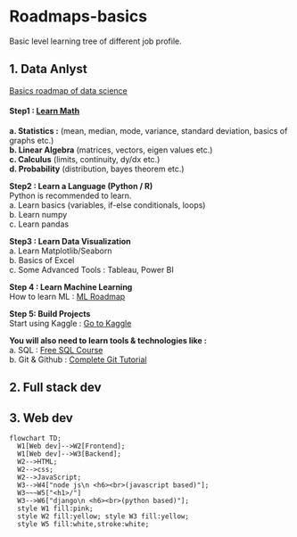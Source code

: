 # Roadmaps-basics
Basic level learning tree of different job profile.

## 1. Data Anlyst
<ins> Basics roadmap of data science</ins>  <h4>
Step1 : [Learn Math](https://mml-book.github.io/) </h4>
**a. Statistics :** (mean, median, mode, variance, standard deviation, basics of graphs etc.)  
**b. Linear Algebra** (matrices, vectors, eigen values etc.)  
**c. Calculus** (limits, continuity, dy/dx etc.)  
**d. Probability** (distribution, bayes theorem etc.)  

**Step2 : Learn a Language (Python / R)**  
Python is recommended to learn.  
a. Learn basics (variables, if-else conditionals, loops)  
b. Learn numpy  
c. Learn pandas  

**Step3 : Learn Data Visualization**  
a. Learn Matplotlib/Seaborn  
b. Basics of Excel  
c. Some Advanced Tools : Tableau, Power BI  

**Step 4 : Learn Machine Learning**  
How to learn ML : [ML Roadmap](https://www.youtube.com/watch?v=1vsmaEfbnoE)  

**Step 5: Build Projects**  
Start using Kaggle : [Go to Kaggle](https://www.kaggle.com/)  

**You will also need to learn tools & technologies like :**  
a. SQL : [Free SQL Course](https://www.youtube.com/watch?v=hlGoQC332VM)  
b. Git & Github : [Complete Git Tutorial](https://www.youtube.com/watch?v=Ez8F0nW6S-w)  
  
## 2. Full stack dev

## 3. Web dev
```mermaid
flowchart TD;
  W1[Web dev]-->W2[Frontend];
  W1[Web dev]-->W3[Backend];
  W2-->HTML;
  W2-->css;
  W2-->JavaScript;
  W3-->W4["node js\n <h6><br>(javascript based)"];
  W3~~~W5["<h1>/"]
  W3-->W6["django\n <h6><br>(python based)"];
  style W1 fill:pink;
  style W2 fill:yellow; style W3 fill:yellow;
  style W5 fill:white,stroke:white;
```
